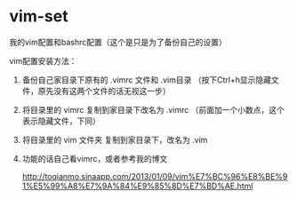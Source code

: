 vim-set
=======

我的vim配置和bashrc配置（这个是只是为了备份自己的设置）

vim配置安装方法：

1. 备份自己家目录下原有的 .vimrc 文件和 .vim目录 （按下Ctrl+h显示隐藏文件，原先没有这两个文件的话无视这一步）

2. 将目录里的 vimrc 复制到家目录下改名为 .vimrc （前面加一个小数点，这个表示隐藏文件，下同）

3. 将目录里的 vim 文件夹 复制到家目录下，改名为 .vim

4. 功能的话自己看vimrc，或者参考我的博文 

    http://toqianmo.sinaapp.com/2013/01/09/vim%E7%BC%96%E8%BE%91%E5%99%A8%E7%9A%84%E9%85%8D%E7%BD%AE.html
